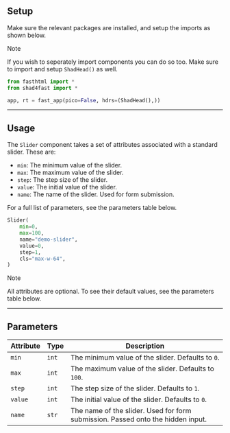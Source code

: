 ## Setup

Make sure the relevant packages are installed, and setup the imports as shown below.

> [!NOTE]
> If you wish to seperately import components you can do so too. Make sure to import and setup `ShadHead()` as well.

```python
from fasthtml import *
from shad4fast import *

app, rt = fast_app(pico=False, hdrs=(ShadHead(),))
```

---

## Usage

The `Slider` component takes a set of attributes associated with a standard slider. These are:

- `min`: The minimum value of the slider.
- `max`: The maximum value of the slider.
- `step`: The step size of the slider.
- `value`: The initial value of the slider.
- `name`: The name of the slider. Used for form submission.

For a full list of parameters, see the parameters table below.

```python
Slider(
    min=0,
    max=100,
    name="demo-slider",
    value=0,
    step=1,
    cls="max-w-64",
)
```

> [!NOTE]
> All attributes are optional. To see their default values, see the parameters table below.

---

## Parameters

| Attribute | Type  | Description                                                                     |
| --------- | ----- | ------------------------------------------------------------------------------- |
| `min`     | `int` | The minimum value of the slider. Defaults to `0`.                               |
| `max`     | `int` | The maximum value of the slider. Defaults to `100`.                             |
| `step`    | `int` | The step size of the slider. Defaults to `1`.                                   |
| `value`   | `int` | The initial value of the slider. Defaults to `0`.                               |
| `name`    | `str` | The name of the slider. Used for form submission. Passed onto the hidden input. |
